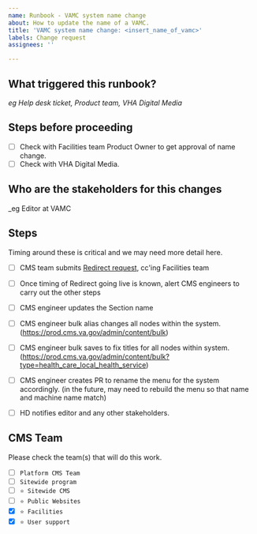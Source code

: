 ```yaml
---
name: Runbook - VAMC system name change
about: How to update the name of a VAMC.
title: 'VAMC system name change: <insert_name_of_vamc>'
labels: Change request
assignees: ''

---
```


## What triggered this runbook?
_eg Help desk ticket, Product team, VHA Digital Media_


## Steps before proceeding

- [ ] Check with Facilities team Product Owner to get approval of name change.
- [ ] Check with VHA Digital Media.

## Who are the stakeholders for this changes
_eg Editor at VAMC

## Steps

Timing around these is critical and we may need more detail here.

- [ ] CMS team submits [Redirect request](https://github.com/department-of-veterans-affairs/va.gov-team/issues/new?assignees=mnorthuis&labels=ia&template=redirect-request.md&title=Redirect+Request), cc'ing Facilities team
- [ ] Once timing of Redirect going live is known, alert CMS engineers to carry out the other steps
- [ ] CMS engineer updates the Section name
- [ ] CMS engineer bulk alias changes all nodes within the system. (https://prod.cms.va.gov/admin/content/bulk)
- [ ] CMS engineer bulk saves to fix titles for all nodes within system. (https://prod.cms.va.gov/admin/content/bulk?type=health_care_local_health_service)
- [ ] CMS engineer creates PR to rename the menu for the system accordingly.  (in the future, may need to rebuild the menu so that name and machine name match)
- [ ] HD notifies editor and any other stakeholders.



## CMS Team
Please check the team(s) that will do this work.

- [ ] `Platform CMS Team`
- [ ] `Sitewide program`
- [ ] `⭐️ Sitewide CMS`
- [ ] `⭐️ Public Websites`
- [x] `⭐️ Facilities`
- [x] `⭐️ User support`

